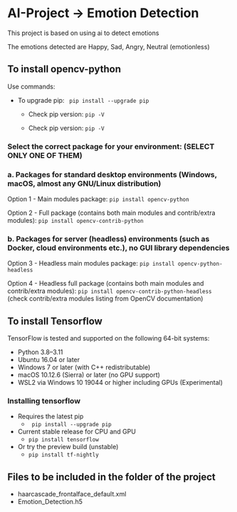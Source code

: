 # AI-Project -> Emotion Detection
This project is based on using ai to detect emotions 

The emotions detected are Happy, Sad, Angry, Neutral (emotionless)

## To install opencv-python
Use commands:

- To upgrade pip:  ` pip install --upgrade pip`

  - Check pip version: ` pip -V ` 
  
  - Check pip version: ` pip -V `

### Select the correct package for your environment: (SELECT ONLY ONE OF THEM)

### a. Packages for standard desktop environments (Windows, macOS, almost any GNU/Linux distribution)
 Option 1 - Main modules package: ` pip install opencv-python `
 
 Option 2 - Full package (contains both main modules and contrib/extra modules): ` pip install opencv-contrib-python `

### b. Packages for server (headless) environments (such as Docker, cloud environments etc.), no GUI library dependencies
 Option 3 - Headless main modules package: ` pip install opencv-python-headless `
 
 Option 4 - Headless full package (contains both main modules and contrib/extra modules): ` pip install opencv-contrib-python-headless `  (check contrib/extra modules listing from OpenCV documentation)

## To install Tensorflow

TensorFlow is tested and supported on the following 64-bit systems:
- Python 3.8–3.11
- Ubuntu 16.04 or later
- Windows 7 or later (with C++ redistributable)
- macOS 10.12.6 (Sierra) or later (no GPU support)
- WSL2 via Windows 10 19044 or higher including GPUs (Experimental)

### Installing tensorflow 
- Requires the latest pip
  - ` pip install --upgrade pip`
- Current stable release for CPU and GPU
  - ` pip install tensorflow `
- Or try the preview build (unstable)
  - ` pip install tf-nightly `

## Files to be included in the folder of the project
- haarcascade_frontalface_default.xml
- Emotion_Detection.h5

 









